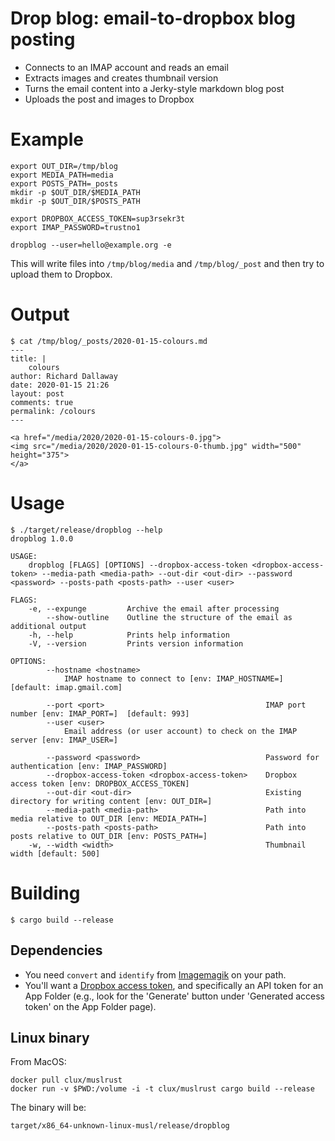# Drop blog: email-to-dropbox blog posting

- Connects to an IMAP account and reads an email
- Extracts images and creates thumbnail version
- Turns the email content into a Jerky-style markdown blog post
- Uploads the post and images to Dropbox

# Example

```
export OUT_DIR=/tmp/blog
export MEDIA_PATH=media
export POSTS_PATH=_posts
mkdir -p $OUT_DIR/$MEDIA_PATH
mkdir -p $OUT_DIR/$POSTS_PATH

export DROPBOX_ACCESS_TOKEN=sup3rsekr3t
export IMAP_PASSWORD=trustno1

dropblog --user=hello@example.org -e
```

This will write files into `/tmp/blog/media` and `/tmp/blog/_post`
and then try to upload them to Dropbox.

# Output

```
$ cat /tmp/blog/_posts/2020-01-15-colours.md
---
title: |
    colours
author: Richard Dallaway
date: 2020-01-15 21:26
layout: post
comments: true
permalink: /colours
---

<a href="/media/2020/2020-01-15-colours-0.jpg">
<img src="/media/2020/2020-01-15-colours-0-thumb.jpg" width="500" height="375">
</a>
```

# Usage

```
$ ./target/release/dropblog --help
dropblog 1.0.0

USAGE:
    dropblog [FLAGS] [OPTIONS] --dropbox-access-token <dropbox-access-token> --media-path <media-path> --out-dir <out-dir> --password <password> --posts-path <posts-path> --user <user>

FLAGS:
    -e, --expunge         Archive the email after processing
        --show-outline    Outline the structure of the email as additional output
    -h, --help            Prints help information
    -V, --version         Prints version information

OPTIONS:
        --hostname <hostname>
            IMAP hostname to connect to [env: IMAP_HOSTNAME=]  [default: imap.gmail.com]

        --port <port>                                    IMAP port number [env: IMAP_PORT=]  [default: 993]
        --user <user>
            Email address (or user account) to check on the IMAP server [env: IMAP_USER=]

        --password <password>                            Password for authentication [env: IMAP_PASSWORD]
        --dropbox-access-token <dropbox-access-token>    Dropbox access token [env: DROPBOX_ACCESS_TOKEN]
        --out-dir <out-dir>                              Existing directory for writing content [env: OUT_DIR=]
        --media-path <media-path>                        Path into media relative to OUT_DIR [env: MEDIA_PATH=]
        --posts-path <posts-path>                        Path into posts relative to OUT_DIR [env: POSTS_PATH=]
    -w, --width <width>                                  Thumbnail width [default: 500]
```

# Building

```
$ cargo build --release
```

## Dependencies

[imagemagik]: https://imagemagick.org/
[dropbox access token]: https://blogs.dropbox.com/developers/2014/05/generate-an-access-token-for-your-own-account/

- You need `convert` and `identify` from [Imagemagik] on your path.
- You'll want a [Dropbox access token], and specifically an API token for an App Folder (e.g., look for the 'Generate' button under 'Generated access token' on the App Folder page).

## Linux binary

From MacOS:

```
docker pull clux/muslrust
docker run -v $PWD:/volume -i -t clux/muslrust cargo build --release
```

The binary will be:

```
target/x86_64-unknown-linux-musl/release/dropblog
```
